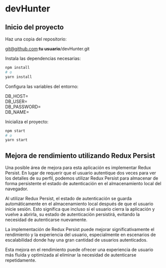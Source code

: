 # devHunter

## Inicio del proyecto

Haz una copia del repositorio:

git@github.com:**tu usuario**/devHunter.git

Instala las dependencias necesarias:

```bash
npm install
# o
yarn install
```

Configura las variables del entorno:

DB_HOST=  
DB_USER=  
DB_PASSWORD=  
DB_NAME=

Inicializa el proyecto:

```bash
npm start
# o
yarn start
```



## Mejora de rendimiento utilizando Redux Persist
Una posible área de mejora para esta aplicación es implementar Redux Persist. En lugar de requerir que el usuario autentique dos veces para ver los detalles de su perfil, podemos utilizar Redux Persist para almacenar de forma persistente el estado de autenticación en el almacenamiento local del navegador.

Al utilizar Redux Persist, el estado de autenticación se guarda automáticamente en el almacenamiento local después de que el usuario inicie sesión. Esto significa que incluso si el usuario cierra la aplicación y vuelve a abrirla, su estado de autenticación persistirá, evitando la necesidad de autenticarse nuevamente.

La implementación de Redux Persist puede mejorar significativamente el rendimiento y la experiencia del usuario, especialmente en escenarios de escalabilidad donde hay una gran cantidad de usuarios autenticados.

Esta mejora en el rendimiento puede ofrecer una experiencia de usuario más fluida y optimizada al eliminar la necesidad de autenticarse repetidamente.
